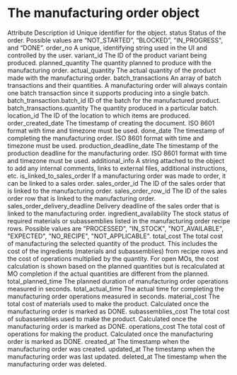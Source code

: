 # The manufacturing order object

Attribute Description id Unique identifier for the object. status Status of the order.
Possible values are “NOT_STARTED”, “BLOCKED”, "IN_PROGRESS", and “DONE”. order_no A
unique, identifying string used in the UI and controlled by the user. variant_id The ID
of the product variant being produced. planned_quantity The quantity planned to produce
with the manufacturing order. actual_quantity The actual quantity of the product made
with the manufacturing order. batch_transactions An array of batch transactions and
their quantities. A manufacturing order will always contain one batch transaction since
it supports producing into a single batch. batch_transaction.batch_id ID of the batch
for the manufactured product. batch_transactions.quantity The quantity produced in a
particular batch. location_id The ID of the location to which items are produced.
order_created_date The timestamp of creating the document. ISO 8601 format with time and
timezone must be used. done_date The timestamp of completing the manufacturing order.
ISO 8601 format with time and timezone must be used. production_deadline_date The
timestamp of the production deadline for the manufacturing order. ISO 8601 format with
time and timezone must be used. additional_info A string attached to the object to add
any internal comments, links to external files, additional instructions, etc.
is_linked_to_sales_order If a manufacturing order was made to order, it can be linked to
a sales order. sales_order_id The ID of the sales order that is linked to the
manufacturing order. sales_order_row_id The ID of the sales order row that is linked to
the manufacturing order. sales_order_delivery_deadline Delivery deadline of the sales
order that is linked to the manufacturing order. ingredient_availability The stock
status of required materials or subassemblies listed in the manufacturing order recipe
rows. Possible values are "PROCESSED", "IN_STOCK", "NOT_AVAILABLE", "EXPECTED",
"NO_RECIPE", "NOT_APPLICABLE". total_cost The total cost of manufacturing the selected
quantity of the product. This includes the cost of the ingredients (materials and
subassemblies) from recipe rows and the cost of operations multiplied by the quantity.
For open MOs, the cost calculation is shown based on the planned quantities but is
recalculated at MO completion if the actual quantities are different from the planned.
total_planned_time The planned duration of manufacturing order operations measured in
seconds. total_actual_time The actual time for completing the manufacturing order
operations measured in seconds. material_cost The total cost of materials used to make
the product. Calculated once the manufacturing order is marked as DONE.
subassemblies_cost The total cost of subassemblies used to make the product. Calculated
once the manufacturing order is marked as DONE. operations_cost The total cost of
operations for making the product. Calculated once the manufacturing order is marked as
DONE. created_at The timestamp when the manufacturing order was created. updated_at The
timestamp when the manufacturing order was last updated. deleted_at The timestamp when
the manufacturing order was deleted.
